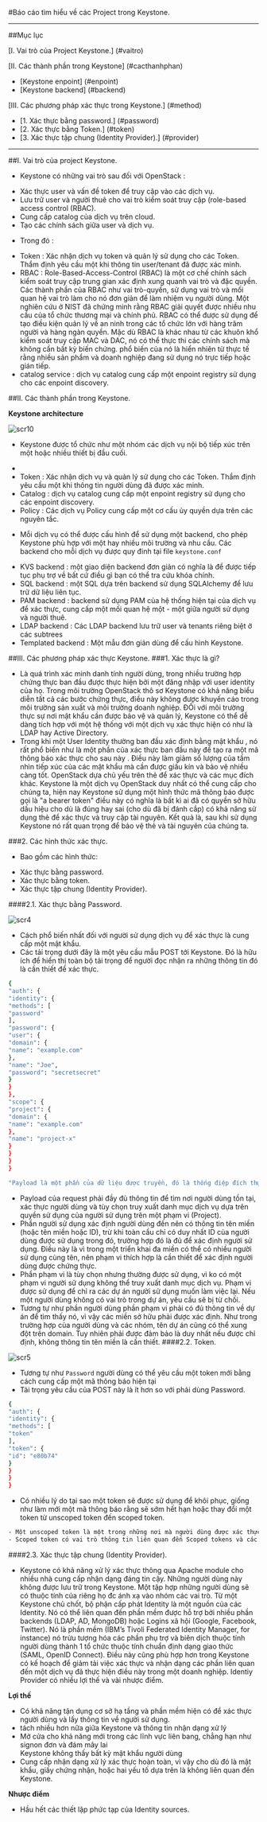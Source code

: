 #Báo cáo tìm hiểu về các Project trong Keystone.

****
##Mục lục

[I. Vai trò của Project Keystone.] (#vaitro)

[II. Các thành phần trong Keystone] (#cacthanhphan)
 <ul>
 <li>[Keystone enpoint] (#enpoint) </li>
 <li>[Keystone backend] (#backend) </li>
 </ul>
[III. Các phương pháp xác thực trong Keystone.] (#method)
 <ul>
 <li>[1. Xác thực bằng password.] (#password) </li>
 <li>[2. Xác thực bằng Token.] (#token) </li>
 <li>[3. Xác thực tập chung (Identity Provider).] (#provider) </li>
 </ul>

****

<a name="vaitro"></a>
##I. Vai trò của project Keystone.

- Keystone có những vai trò sau đối với OpenStack :
 <ul>
 <li>Xác thực user và vấn đề token để truy cập vào các dịch vụ.</li>
 <li>Lưu trữ user và người thuê cho  vai trò kiểm soát truy cập (role-based access control (RBAC).</li>
 <li>Cung cấp catalog của dịch vụ trên cloud.</li>
 <li>Tạo các chính sách giữa user và dịch vụ.</li>
 </ul>

- Trong đó : 
 <ul>
 <li>Token : Xác nhận dịch vụ token và quản lý sử dụng cho các Token. Thẩm định yêu cầu một khi thông tin user/tenant đã được xác minh.</li>
 <li>RBAC : Role-Based-Access-Control (RBAC) là một cơ chế chính sách kiểm soát truy cập trung gian xác định xung quanh vai trò và đặc quyền.  Các thành phần của RBAC như vai trò-quyền, sử dụng vai trò và mối quan hệ vai trò làm cho nó đơn giản để làm nhiệm vụ người dùng. Một nghiên cứu ở NIST đã chứng minh rằng RBAC giải quyết được nhiều nhu cầu của tổ chức thương mại và chính phủ. RBAC có thể được sử dụng để tạo điều kiện quản lý về an ninh trong các tổ chức lớn với hàng trăm người và hàng ngàn quyền. Mặc dù RBAC là khác nhau từ các khuôn khổ kiểm soát truy cập MAC và DAC, nó có thể thực thi các chính sách mà không cần bất kỳ biến chứng. phổ biến của nó là hiển nhiên từ thực tế rằng nhiều sản phẩm và doanh nghiệp đang sử dụng nó trực tiếp hoặc gián tiếp.</li>
 <li>catalog service : dịch vụ catalog cung cấp một enpoint registry sử dụng cho các enpoint discovery.</li>
 </ul>
<a name="cacthanhphan"></a>
##II. Các thành phần trong Keystone.

**Keystone architecture**

![scr10](http://i.imgur.com/i0cyZ06.png)

<a name="enpoint"></a>
- Keystone được tổ chức như một nhóm các dịch vụ nội bộ tiếp xúc trên một hoặc nhiều thiết bị đầu cuối.

 <ul>
  <li><Identity : các dịch vụ cung cấp xác thực xác nhận chứng chỉ và dữ liệu về người sử dụng, các tenant và role, cũng như bất kì matadata nào liên quan./li>
  <li>Token : Xác nhận dịch vụ và quản lý sử dụng cho các Token. Thẩm định yêu cầu một khi thông tin người dùng đã được xác minh.</li>
  <li>Catalog : dịch vụ catalog cung cấp một enpoint registry sử dụng cho các enpoint discovery. </li>
  <li>Policy : Các dịch vụ Policy cung cấp một cơ cấu ủy quyền dựa trên các nguyên tắc.</li>
  </ul>

<a name="backend"></a>
- Mỗi dịch vụ có thể được cấu hình để sử dụng một backend, cho phép Keystone phù hợp với một hay nhiều môi trường  và nhu cầu. Các backend cho mỗi dịch vụ được quy đinh tại file `keystone.conf`
 <ul>
 <li>KVS backend : một giao diện backend đơn giản có nghĩa là để được tiếp tục phụ trợ về bất cứ điều gì bạn có thể tra cứu khóa chính.</li>
 <li>SQL backend : một SQL dựa trên backend sử dụng SQLAlchemy để lưu trữ dữ liệu liên tục.</li>
 <li>PAM backend : backend sử dụng PAM của hệ thống hiện tại của dịch vụ để xác thực, cung cấp một mối quan hệ một - một giữa người sử dụng và người thuê.</li>
 <li>LDAP backend : Các LDAP backend lưu trữ user và
tenants riêng biệt ở các subtrees</li>
 <li>Templated backend : Một mẫu đơn giản dùng để cấu hình Keystone.</li>
 </ul> 


<a name="method"></a>
##III. Các phương pháp xác thực Keystone.
###1. Xác thực là gì?

- Là quá trình xác minh danh tính người dùng, trong nhiều trường hợp chứng thực ban đầu được thực hiện bởi một đăng nhập với user identity của họ. Trong môi trường OpenStack thô sơ Keystone có khả năng biểu diễn tất cả các bước chứng thực, điều này không được khuyến cáo trong môi trường sản xuất và môi trường doanh nghiệp. ĐỐi với môi trường thực sự nơi mật khẩu cần được bảo vệ và quản lý, Keystone có thể dễ dàng tích hợp với một hệ thống với một dịch vụ xác thực hiện có như là LDAP hay Active Directory.
- Trong khi một User Identity thường ban đầu xác định bằng mật khẩu , nó rất phổ biến như là một phần của xác thực ban đầu này để tạo ra một mã thông báo xác thực cho sau này . Điều này làm giảm số lượng của tầm nhìn tiếp xúc của các mật khẩu mà cần được giấu kín và bảo vệ nhiều càng tốt. OpenStack dựa chủ yếu trên thẻ để xác thực và các mục đích khác. Keystone là một dịch vụ OpenStack duy nhất có thể cung cấp cho chúng ta, hiện nay Keystone sử dụng một hình thức mã thông báo được gọi là "a bearer token" điều này có nghĩa là bất kì ai đã có quyền sở hữu dấu hiệu cho dù là đúng hay sai (cho dù đã bị đánh cắp) có khả năng sử dụng thẻ để xác thực và truy cập tài nguyên. Kết quả là, sau khi sử dụng Keystone nó rất quan trọng để bảo vệ thẻ và tài nguyên của chúng ta.

###2. Các hình thức xác thực.

- Bao gồm các hình thức:
 <ul>
 <li>Xác thực bằng password.</li>
 <li>Xác thực bằng token.</li>
 <li>Xác thực tập chung (Identity Provider).</li>
 </ul>
<a name="password"></a>
####2.1. Xác thực bằng Password.

![scr4](http://i.imgur.com/BNLN8Ln.png)

- Cách phổ biến nhất đối với người sử dụng dịch vụ để xác thực là cung cấp một mật khẩu.
- Các tải trọng dưới đây là một yêu cầu mẫu POST tới Keystone. Đó là hữu ích để hiển thị toàn bộ tải trọng để người đọc nhận ra những thông tin đó là cần thiết để xác thực.

```sh
{
"auth": {
"identity": {
"methods": [
"password"
],
"password": {
"user": {
"domain": {
"name": "example.com"
},
"name": "Joe",
"password": "secretsecret"
}
}
},
"scope": {
"project": {
"domain": {
"name": "example.com"
},
"name": "project-x"
}
}
}
}
```

```sh
"Payload là một phần của dữ liệu được truyền, đó là thống điệp đích thực. Payload không bao gồm các thông tin gửi đi với nó như tiêu đề hay metadata, đôi khi được gọi là dữ liệu trên không, gửi chỉ đề đủ điều kiện giao hàng Payload."
```

- Payload của request phải đầy đủ thông tin để tìm nơi người dùng tồn tại, xác thực người dùng và tùy chọn truy xuất danh mục dịch vụ dựa trên quyền sử dụng của người sử dụng trên một phạm vi (Project).
- Phần người sử dụng xác định người dùng đến nên có thông tin tên miền (hoặc tên miền hoặc ID), trừ khi toàn cầu chỉ có duy nhất ID của người dùng được sử dụng trong đó, trường hợp đó là đủ để xác định người sử dụng. Điều này là vì trong một triển khai đa miền có thể có nhiều người sử dụng cùng tên, nên phạm vi thích hợp là cần thiết để xác định người dùng được chứng thực.
- Phần phạm vi là tùy chọn nhưng thường được sử dụng, vì ko có một phạm vi người sử dụng không thể truy xuất danh mục dịch vụ. Phạm vi được sử dụng để chỉ ra các dự án người sử dụng muốn làm việc lại. Nếu một người dùng không có vai trò trong dự án, yêu cầu sẽ bị từ chối.
- Tương tự như phần người dùng phần phạm vi phải có đủ thông tin về dự án để tìm thấy nó, vì vậy các miền sở hữu phải được xác định. Như trong trường hợp của người dùng và các nhóm, tên dự án cũng có thể xung đột trên domain. Tuy nhiên phải được đảm bảo là duy nhất nếu được chỉ định, không thông tin tên miền là cần thiết.
<a name="token"></a>
####2.2. Token.

![scr5](http://i.imgur.com/6LpW9Db.png)

- Tương tự như `Password` người dùng có thể yêu cầu một token mới bằng cách cung cấp một mã thông báo hiện tại 
- Tải trọng yêu cầu của POST này là ít hơn so với phải dùng Password.

```sh
{
"auth": {
"identity": {
"methods": [
"token"
],
"token": {
"id": "e80b74"
}
}
}
}
```

- Có nhiều lý do tại sao một token sẽ được sử dụng để khôi phục, giống như làm mới một mã thông báo rằng sẽ sớm hết hạn hoặc thay đổi một token từ unscoped token đến scoped token.

```sh
- Một unscoped token là một trong những nơi mà người dùng được xác thực nhưng không phải là cho một Project cụ thể hoặc domain. Đây là loại token hữu ích cho việc truy vấn như là xác định những gì dự án một người dùng có quyền truy cập vào. Một dấu hiệu chỉnh phạm vi được xảy ra khi người dùng được xác thực cho một dự án hay một domain cụ thể.
- Scoped token có vai trò thông tin liên quan đến Scoped tokens và các loại token được sử dụng bởi OpenStack service để xác định những loại hoạt động được phép.
```
<a name="provider"></a>
####2.3. Xác thực tập chung (Identity Provider).

- Keystone có khả năng xử lý xác thực thông qua
Apache module cho nhiều nhà cung cấp nhận dạng đáng tin cậy. Những người dùng này không được lưu trữ trong
Keystone. Một tập hợp những người dùng sẽ có thuộc tính của riêng họ đc ánh xạ vào nhóm các vai trò. Từ một Keystone chủ chốt, bộ phận cấp phát Identity là một nguồn của các Identity. Nó có thể liên quan đến phần mềm được hỗ trợ bởi nhiều phần backends (LDAP, AD, MongoDB) hoặc Logins xã hội (Google, Facebook, Twitter). Nó là phần mềm (IBM’s Tivoli Federated Identity Manager, for instance) nó trừu tượng hóa các phần phụ trợ và biên dịch thuộc tính người dùng thành 1 tổ chức thuộc tính chuẩn định dạng giao thức (SAML, OpenID Connect).  Điều này cũng phù hợp hơn trong Keystone có kế hoạch để giảm tải việc xác thực và nhận dạng các phần liên quan đến một dịch vụ đã thực hiện điều này trong một doanh nghiệp. Identiy Provider có nhiều lợi thế và vài nhược điểm.

**Lợi thế**

 <ul>
 <li>Có khả năng tận dụng cơ sở hạ tầng và phần mềm hiện có để xác thực người dùng và
lấy thông tin về người sử dụng.</li>
 <li>tách nhiều hơn nữa giữa Keystone và thông tin nhận dạng xử lý</li>
 <li>Mở cửa cho khả năng mới trong các lĩnh vực liên bang, chẳng hạn như signon đơn và đám mây lai</li>
 </li>Keystone không thấy bất kỳ mật khẩu người dùng</li>
 <li>Cung cấp nhận dạng xử lý xác thực hoàn toàn, vì vậy cho dù đó là mật khẩu, giấy chứng nhận, hoặc hai yếu tố dựa trên là không liên quan đến Keystone.</li>
 </ul>

**Nhược điểm**

 <ul>
 <li>Hầu hết các thiết lập phức tạp của Identity sources.</li>
 </ul>
